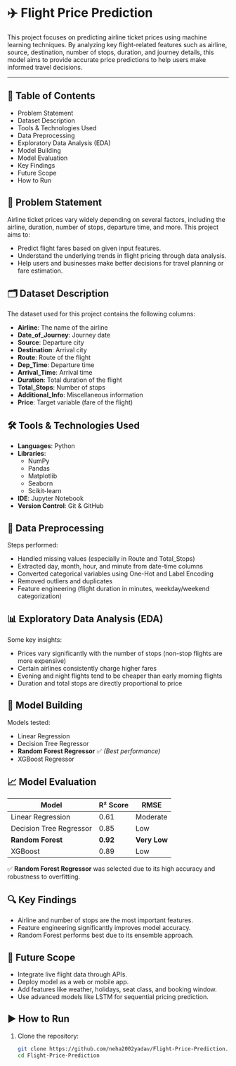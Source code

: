 # ✈️ Flight Price Prediction

This project focuses on predicting airline ticket prices using machine learning techniques. By analyzing key flight-related features such as airline, source, destination, number of stops, duration, and journey details, this model aims to provide accurate price predictions to help users make informed travel decisions.

---

## 📌 Table of Contents
 -  Problem Statement
 -  Dataset Description
 -  Tools & Technologies Used
 -  Data Preprocessing
 -  Exploratory Data Analysis (EDA)
 -  Model Building
 -  Model Evaluation
 -  Key Findings
 -  Future Scope
 -  How to Run


## 🎯 Problem Statement

Airline ticket prices vary widely depending on several factors, including the airline, duration, number of stops, departure time, and more. This project aims to:
- Predict flight fares based on given input features.
- Understand the underlying trends in flight pricing through data analysis.
- Help users and businesses make better decisions for travel planning or fare estimation.


## 🗂 Dataset Description

The dataset used for this project contains the following columns:
- **Airline**: The name of the airline
- **Date_of_Journey**: Journey date
- **Source**: Departure city
- **Destination**: Arrival city
- **Route**: Route of the flight
- **Dep_Time**: Departure time
- **Arrival_Time**: Arrival time
- **Duration**: Total duration of the flight
- **Total_Stops**: Number of stops
- **Additional_Info**: Miscellaneous information
- **Price**: Target variable (fare of the flight)


## 🛠 Tools & Technologies Used

- **Languages**: Python  
- **Libraries**:  
  - NumPy  
  - Pandas  
  - Matplotlib  
  - Seaborn  
  - Scikit-learn  
- **IDE**: Jupyter Notebook  
- **Version Control**: Git & GitHub  


## 🧹 Data Preprocessing

Steps performed:
- Handled missing values (especially in Route and Total_Stops)
- Extracted day, month, hour, and minute from date-time columns
- Converted categorical variables using One-Hot and Label Encoding
- Removed outliers and duplicates
- Feature engineering (flight duration in minutes, weekday/weekend categorization)


## 📊 Exploratory Data Analysis (EDA)

Some key insights:
- Prices vary significantly with the number of stops (non-stop flights are more expensive)
- Certain airlines consistently charge higher fares
- Evening and night flights tend to be cheaper than early morning flights
- Duration and total stops are directly proportional to price


## 🤖 Model Building

Models tested:
- Linear Regression
- Decision Tree Regressor
- **Random Forest Regressor** ✅ *(Best performance)*
- XGBoost Regressor


## 📈 Model Evaluation

| Model                  | R² Score | RMSE       |
|------------------------|----------|------------|
| Linear Regression      | 0.61     | Moderate   |
| Decision Tree Regressor| 0.85     | Low        |
| **Random Forest**      | **0.92** | **Very Low** |
| XGBoost                | 0.89     | Low        |

✅ **Random Forest Regressor** was selected due to its high accuracy and robustness to overfitting.


## 🔍 Key Findings

- Airline and number of stops are the most important features.
- Feature engineering significantly improves model accuracy.
- Random Forest performs best due to its ensemble approach.


## 🚀 Future Scope

- Integrate live flight data through APIs.
- Deploy model as a web or mobile app.
- Add features like weather, holidays, seat class, and booking window.
- Use advanced models like LSTM for sequential pricing prediction.



## ▶️ How to Run

1. Clone the repository:
   ```bash
   git clone https://github.com/neha2002yadav/Flight-Price-Prediction.git
   cd Flight-Price-Prediction
